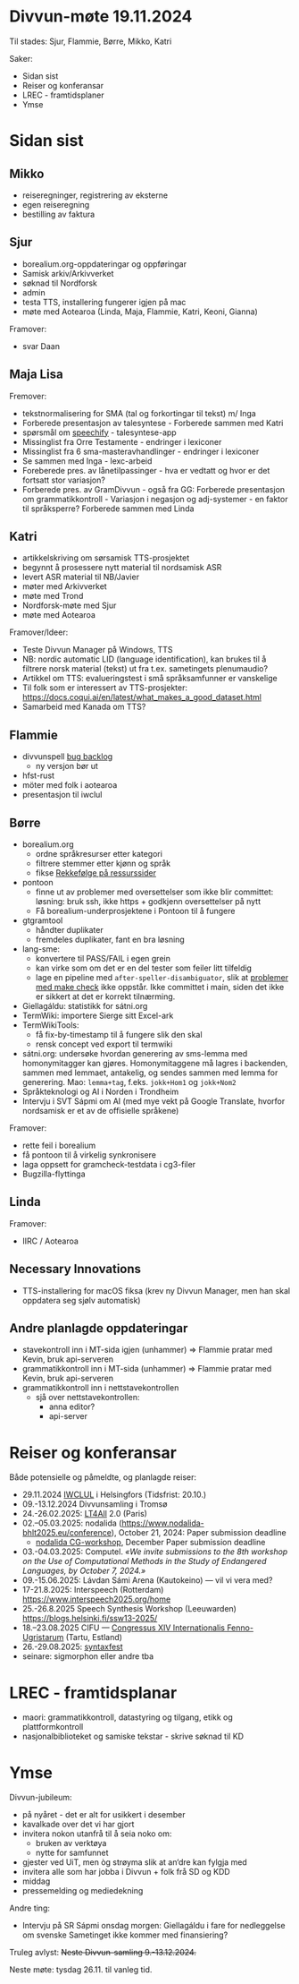 # Divvun-møte 19.11.2024

Til stades: Sjur, Flammie, Børre, Mikko, Katri

Saker:

- Sidan sist
- Reiser og konferansar
- LREC - framtidsplaner
- Ymse

# Sidan sist

## Mikko

- reiseregninger, registrering av eksterne
- egen reiseregning
- bestilling av faktura

## Sjur

- borealium.org-oppdateringar og oppføringar
- Samisk arkiv/Arkivverket
- søknad til Nordforsk
- admin
- testa TTS, installering fungerer igjen på mac
- møte med Aotearoa (Linda, Maja, Flammie, Katri, Keoni, Gianna)

Framover:
- svar Daan

## Maja Lisa

Fremover:
 
- tekstnormalisering for SMA (tal og forkortingar til tekst) m/ Inga 
- Forberede presentasjon av talesyntese -  Forberede sammen med Katri
- spørsmål om [speechify](https://speechify.com) - talesyntese-app
- Missinglist fra Orre Testamente  - endringer i lexiconer
- Missinglist fra 6 sma-masteravhandlinger - endringer i lexiconer
- Se sammen med Inga - lexc-arbeid
- Foreberede pres. av lånetilpassinger - hva er vedtatt og hvor er det fortsatt stor variasjon? 
- Forberede pres. av GramDivvun - også fra GG: Forberede presentasjon om grammatikkontroll - Variasjon i negasjon og adj-systemer - en faktor til språksperre? Forberede sammen med Linda

## Katri

- artikkelskriving om sørsamisk TTS-prosjektet
- begynnt å prosessere nytt material til nordsamisk ASR
- levert ASR material til NB/Javier
- møter med Arkivverket
- møte med Trond
- Nordforsk-møte med Sjur
- møte med Aotearoa

Framover/Ideer:

- Teste Divvun Manager på Windows, TTS
- NB: nordic automatic LID (language
  identification), kan brukes til å filtrere norsk
  material (tekst) ut fra t.ex. sametingets
  plenumaudio?
- Artikkel om TTS: evalueringstest i små språksamfunner er vanskelige
- Til folk som er interessert av TTS-prosjekter: <https://docs.coqui.ai/en/latest/what_makes_a_good_dataset.html>
- Samarbeid med Kanada om TTS?

## Flammie

- divvunspell [bug backlog](https://github.com/divvun/divvunspell/issues/)
    - ny versjon bør ut 
- hfst-rust
- möter med folk i aotearoa
- presentasjon til iwclul

## Børre

- borealium.org
  - ordne språkresurser etter kategori
  - filtrere stemmer etter kjønn og språk
  - fikse [Rekkefølge på ressurssider](https://github.com/borealium/borealium.org/issues/23)
- pontoon
  - finne ut av problemer med oversettelser som ikke blir committet: løsning: bruk ssh, ikke https + godkjenn oversettelser på nytt
  - Få borealium-underprosjektene i Pontoon til å fungere
- gtgramtool
  - håndter duplikater
  - fremdeles duplikater, fant en bra løsning
- lang-sme:
  - konvertere til PASS/FAIL i egen grein
  - kan virke som om det er en del tester som feiler litt tilfeldig
  - lage en pipeline med `after-speller-disambiguator`, slik at [problemer med make check](https://github.com/giellalt/lang-sme/issues/464) ikke oppstår. Ikke committet i main, siden det ikke er sikkert at det er korrekt tilnærming.
- Giellagáldu: statistikk for sátni.org
- TermWiki: importere Sierge sitt Excel-ark
- TermWikiTools:
  - få fix-by-timestamp til å fungere slik den skal
  - rensk concept ved export til termwiki
- sátni.org: undersøke hvordan generering av sms-lemma med homonymitagger kan gjøres. Homonymitaggene må lagres i backenden, sammen med lemmaet, antakelig, og sendes sammen med lemma for generering. Mao: `lemma+tag`, f.eks. `jokk+Hom1` og `jokk+Nom2`
- Språkteknologi og AI i Norden i Trondheim
- Intervju i SVT Sápmi om AI (med mye vekt på Google Translate, hvorfor nordsamisk er et av de offisielle språkene)

Framover:

- rette feil i borealium
- få pontoon til å virkelig synkronisere
- laga oppsett for gramcheck-testdata i cg3-filer
- Bugzilla-flyttinga

## Linda

Framover:
- IIRC / Aotearoa

## Necessary Innovations

- TTS-installering for macOS fiksa (krev ny Divvun Manager, men han skal oppdatera seg sjølv automatisk)

## Andre planlagde oppdateringar

- stavekontroll inn i MT-sida igjen (unhammer) => Flammie pratar med Kevin, bruk api-serveren
- grammatikkontroll inn i MT-sida (unhammer) => Flammie pratar med Kevin, bruk api-serveren
- grammatikkontroll inn i nettstavekontrollen
    - sjå over nettstavekontrollen:
        - anna editor?
        - api-server

# Reiser og konferansar

Både potensielle og påmeldte, og planlagde reiser:

- 29.11.2024 [IWCLUL](https://acl-sigur.github.io/iwclul2024.html) i Helsingfors (Tidsfrist: 20.10.)
- 09.-13.12.2024 Divvunsamling i Tromsø
- 24.-26.02.2025: [LT4All](https://www.lt4all2025.eu/) 2.0 (Paris)
- 02.–05.03.2025: nodalida (https://www.nodalida-bhlt2025.eu/conference), October 21, 2024: Paper submission deadline
    - [nodalida CG-workshop](https://divvungiellatekno.github.io/giellalt.uit.no/events/2025-cg/), December Paper submission deadline
- 03.-04.03.2025: Computel. _«We invite submissions to the 8th workshop on the Use of Computational Methods in the Study of Endangered Languages, by October 7, 2024.»_
- 09.-15.06.2025: Lávdan Sámi Arena (Kautokeino) — vil vi vera med?
- 17-21.8.2025: Interspeech (Rotterdam) https://www.interspeech2025.org/home
- 25.-26.8.2025 Speech Synthesis Workshop (Leeuwarden)
https://blogs.helsinki.fi/ssw13-2025/
- 18.–23.08.2025 CIFU — [Congressus XIV Internationalis Fenno-Ugristarum](https://cifu14.ut.ee/symposium-b12/) (Tartu, Estland)
- 26.-29.08.2025: [syntaxfest](https://syntaxfest.github.io/syntaxfest25/)
- seinare: sigmorphon eller andre tba

# LREC - framtidsplanar

- maori: grammatikkontroll, datastyring og tilgang, etikk og plattformkontroll
- nasjonalbiblioteket og samiske tekstar - skrive søknad til KD

# Ymse

Divvun-jubileum:
- på nyåret - det er alt for usikkert i desember
- kavalkade over det vi har gjort
- invitera nokon utanfrå til å seia noko om:
    - bruken av verktøya
    - nytte for samfunnet
- gjester ved UiT, men òg strøyma slik at an‘dre kan fylgja med
- invitera alle som har jobba i Divvun + folk frå SD og KDD
- middag
- pressemelding og mediedekning

Andre ting:
- Intervju på SR Sápmi onsdag morgen: Giellagáldu i fare for nedleggelse om svenske Sametinget ikke kommer med finansiering?

Truleg avlyst: ~~Neste Divvun-samling 9.-13.12.2024.~~

Neste møte: tysdag 26.11. til vanleg tid.
